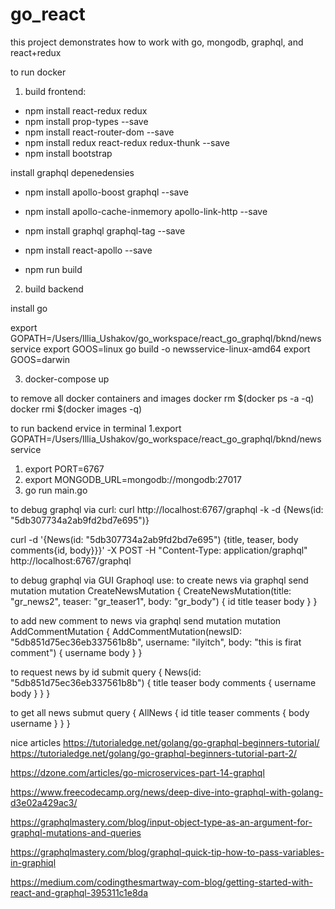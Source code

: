 # go_react

this project demonstrates how to work with go, mongodb, graphql, and react+redux

to run docker 

1. build frontend:

- npm install react-redux redux
- npm install prop-types --save
- npm install react-router-dom --save
- npm install redux react-redux redux-thunk --save
- npm install bootstrap 

 install graphql depenedensies
- npm install apollo-boost graphql --save
- npm install apollo-cache-inmemory apollo-link-http --save
- npm install graphql graphql-tag --save
- npm install react-apollo --save

- npm run build

2. build backend

install go 

 export GOPATH=/Users/Illia_Ushakov/go_workspace/react_go_graphql/bknd/newsservice
 export GOOS=linux
 go build -o newsservice-linux-amd64
 export GOOS=darwin

3. docker-compose up


to remove all docker containers and images
docker rm $(docker ps -a -q)
docker rmi $(docker images -q)

to run backend ervice in terminal
1.export GOPATH=/Users/Illia_Ushakov/go_workspace/react_go_graphql/bknd/newsservice
1.  export PORT=6767
2.  export MONGODB_URL=mongodb://mongodb:27017
3.  go run main.go


to debug graphql via curl:
curl http://localhost:6767/graphql -k -d {News(id: "5db307734a2ab9fd2bd7e695")}


curl -d '{News(id: "5db307734a2ab9fd2bd7e695") {title, teaser, body comments{id, body}}}' -X POST -H "Content-Type: application/graphql" http://localhost:6767/graphql


to debug graphql via GUI Graphoql use:
to create news via graphql send mutation
mutation CreateNewsMutation {
  CreateNewsMutation(title: "gr_news2", teaser: "gr_teaser1", body: "gr_body") {
    id
    title
    teaser
    body
  }
}

to add new comment to news via graphql send mutation
mutation AddCommentMutation {
  AddCommentMutation(newsID: "5db851d75ec36eb337561b8b", username: "ilyitch", body: "this is firat comment") {
    username
    body
  }
}


to request news by id submit query
{
  News(id: "5db851d75ec36eb337561b8b") {
    title
    teaser
    body
    comments {
      username
      body
    }
  }
}

to get all news submut query
{
  AllNews {
    id
    title
    teaser
	comments {
	  body
      username
	}
  }
}

nice articles
https://tutorialedge.net/golang/go-graphql-beginners-tutorial/
https://tutorialedge.net/golang/go-graphql-beginners-tutorial-part-2/

https://dzone.com/articles/go-microservices-part-14-graphql

https://www.freecodecamp.org/news/deep-dive-into-graphql-with-golang-d3e02a429ac3/


https://graphqlmastery.com/blog/input-object-type-as-an-argument-for-graphql-mutations-and-queries

https://graphqlmastery.com/blog/graphql-quick-tip-how-to-pass-variables-in-graphiql


https://medium.com/codingthesmartway-com-blog/getting-started-with-react-and-graphql-395311c1e8da



